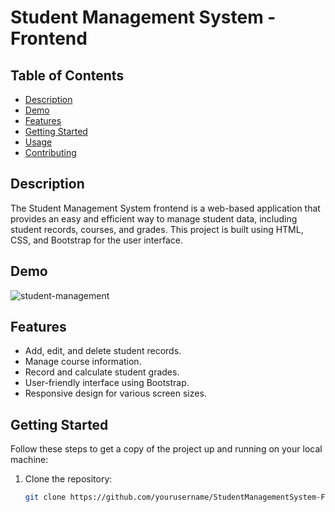 # Student Management System - Frontend

## Table of Contents
- [Description](#description)
- [Demo](#demo)
- [Features](#features)
- [Getting Started](#getting-started)
- [Usage](#usage)
- [Contributing](#contributing)

## Description
The Student Management System frontend is a web-based application that provides an easy and efficient way to manage student data, including student records, courses, and grades. This project is built using HTML, CSS, and Bootstrap for the user interface.

## Demo
![student-management](https://github.com/amal-prasad99/StudentManagementSystem-Frontend/assets/130221755/a1cd8997-acad-4acf-90e5-ea3ecfae5984)



## Features
- Add, edit, and delete student records.
- Manage course information.
- Record and calculate student grades.
- User-friendly interface using Bootstrap.
- Responsive design for various screen sizes.

## Getting Started
Follow these steps to get a copy of the project up and running on your local machine:

1. Clone the repository:
   ```bash
   git clone https://github.com/yourusername/StudentManagementSystem-Frontend.git
